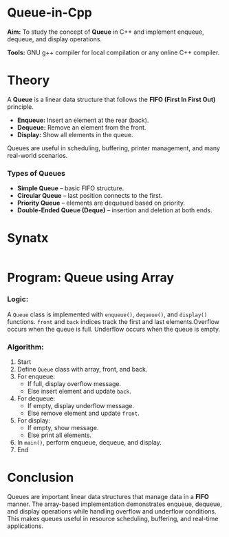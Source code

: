 # Queue-in-Cpp  

**Aim:** To study the concept of **Queue** in C++ and implement enqueue, dequeue, and display operations.  

**Tools:** GNU g++ compiler for local compilation or any online C++ compiler.  

# Theory  
A **Queue** is a linear data structure that follows the **FIFO (First In First Out)** principle.  
- **Enqueue:** Insert an element at the rear (back).  
- **Dequeue:** Remove an element from the front.  
- **Display:** Show all elements in the queue.  

Queues are useful in scheduling, buffering, printer management, and many real-world scenarios.  

### Types of Queues  
- **Simple Queue** – basic FIFO structure.  
- **Circular Queue** – last position connects to the first.  
- **Priority Queue** – elements are dequeued based on priority.  
- **Double-Ended Queue (Deque)** – insertion and deletion at both ends.  
# Synatx
```cpp
```
# **Program: Queue using Array**  

### Logic:  
A `Queue` class is implemented with `enqueue()`, `dequeue()`, and `display()` functions. `front` and `back` indices track the first and last elements.Overflow occurs when the queue is full.  Underflow occurs when the queue is empty.  

### Algorithm:  
1. Start  
2. Define `Queue` class with array, front, and back.  
3. For enqueue:  
   - If full, display overflow message.  
   - Else insert element and update `back`.  
4. For dequeue:  
   - If empty, display underflow message.  
   - Else remove element and update `front`.  
5. For display:  
   - If empty, show message.  
   - Else print all elements.  
6. In `main()`, perform enqueue, dequeue, and display.  
7. End  



# **Conclusion**  
Queues are important linear data structures that manage data in a **FIFO** manner. The array-based implementation demonstrates enqueue, dequeue, and display operations while handling overflow and underflow conditions. This makes queues useful in resource scheduling, buffering, and real-time applications.  

